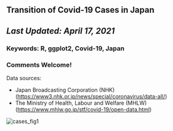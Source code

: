 ## Transition of Covid-19 Cases in Japan
## *Last Updated: April 17, 2021*

### **Keywords: R, ggplot2, Covid-19, Japan**
### Comments Welcome!

Data sources:
- Japan Broadcasting Corporation (NHK) (https://www3.nhk.or.jp/news/special/coronavirus/data-all/)
- The Ministry of Health, Labour and Welfare (MHLW) (https://www.mhlw.go.jp/stf/covid-19/open-data.html)

![cases_fig1](https://user-images.githubusercontent.com/37149906/115044357-67851480-9f10-11eb-9a0c-e4368b9518ca.png)

